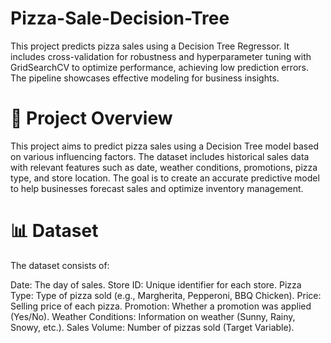 # Pizza-Sale-Decision-Tree
This project predicts pizza sales using a Decision Tree Regressor. It includes cross-validation for robustness and hyperparameter tuning with GridSearchCV to optimize performance, achieving low prediction errors. The pipeline showcases effective modeling for business insights.

# 📌 Project Overview
This project aims to predict pizza sales using a Decision Tree model based on various influencing factors. The dataset includes historical sales data with relevant features such as date, weather conditions, promotions, pizza type, and store location. The goal is to create an accurate predictive model to help businesses forecast sales and optimize inventory management.

# 📊 Dataset
The dataset consists of:

Date: The day of sales.
Store ID: Unique identifier for each store.
Pizza Type: Type of pizza sold (e.g., Margherita, Pepperoni, BBQ Chicken).
Price: Selling price of each pizza.
Promotion: Whether a promotion was applied (Yes/No).
Weather Conditions: Information on weather (Sunny, Rainy, Snowy, etc.).
Sales Volume: Number of pizzas sold (Target Variable).
